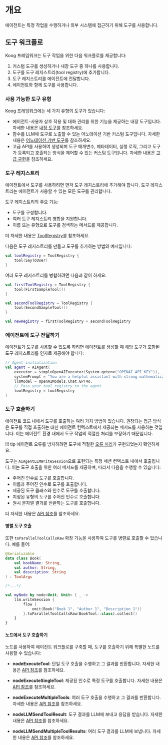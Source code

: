 # 개요

에이전트는 특정 작업을 수행하거나 외부 시스템에 접근하기 위해 도구를 사용합니다.

## 도구 워크플로

Koog 프레임워크는 도구 작업을 위한 다음 워크플로를 제공합니다:

1.  커스텀 도구를 생성하거나 내장 도구 중 하나를 사용합니다.
2.  도구를 도구 레지스트리(tool registry)에 추가합니다.
3.  도구 레지스트리를 에이전트에 전달합니다.
4.  에이전트와 함께 도구를 사용합니다.

### 사용 가능한 도구 유형

Koog 프레임워크에는 세 가지 유형의 도구가 있습니다:

-   에이전트-사용자 상호 작용 및 대화 관리를 위한 기능을 제공하는 내장 도구입니다. 자세한 내용은 [내장 도구](built-in-tools.md)를 참조하세요.
-   함수를 LLM에 도구로 노출할 수 있는 어노테이션 기반 커스텀 도구입니다. 자세한 내용은 [어노테이션 기반 도구](annotation-based-tools.md)를 참조하세요.
-   고급 API를 사용하여 생성되며 도구 매개변수, 메타데이터, 실행 로직, 그리고 도구가 등록되고 호출되는 방식을 제어할 수 있는 커스텀 도구입니다. 자세한 내용은 [고급 구현](advanced-tool-implementation.md)을 참조하세요.

### 도구 레지스트리

에이전트에서 도구를 사용하려면 먼저 도구 레지스트리에 추가해야 합니다.
도구 레지스트리는 에이전트가 사용할 수 있는 모든 도구를 관리합니다.

도구 레지스트리의 주요 기능:

-   도구를 구성합니다.
-   여러 도구 레지스트리 병합을 지원합니다.
-   이름 또는 유형으로 도구를 검색하는 메서드를 제공합니다.

더 자세한 내용은 [ToolRegistry](https://api.koog.ai/agents/agents-tools/ai.koog.agents.core.tools/-tool-registry/index.html)를 참조하세요.

다음은 도구 레지스트리를 만들고 도구를 추가하는 방법의 예시입니다:

```kotlin
val toolRegistry = ToolRegistry {
    tool(SayToUser)
}
```

여러 도구 레지스트리를 병합하려면 다음과 같이 하세요:

```kotlin
val firstToolRegistry = ToolRegistry {
    tool(FirstSampleTool())
}

val secondToolRegistry = ToolRegistry {
    tool(SecondSampleTool())
}

val newRegistry = firstToolRegistry + secondToolRegistry
```

### 에이전트에 도구 전달하기

에이전트가 도구를 사용할 수 있도록 하려면 에이전트를 생성할 때 해당 도구가 포함된 도구 레지스트리를 인자로 제공해야 합니다:

```kotlin
// Agent initialization
val agent = AIAgent(
    executor = simpleOpenAIExecutor(System.getenv("OPENAI_API_KEY")),
    systemPrompt = "You are a helpful assistant with strong mathematical skills.",
    llmModel = OpenAIModels.Chat.GPT4o,
    // Pass your tool registry to the agent
    toolRegistry = toolRegistry
)
```

### 도구 호출하기

에이전트 코드 내에서 도구를 호출하는 여러 가지 방법이 있습니다. 권장되는 접근 방식은 도구를 직접 호출하는 대신 에이전트 컨텍스트에서 제공되는 메서드를 사용하는 것입니다. 이는 에이전트 환경 내에서 도구 작업의 적절한 처리를 보장하기 때문입니다.

!!! tip
    에이전트 오류를 방지하려면 도구에 적절한 [오류 처리](agent-events.md)가 구현되었는지 확인하세요.

도구는 `AIAgentLLMWriteSession`으로 표현되는 특정 세션 컨텍스트 내에서 호출됩니다.
이는 도구 호출을 위한 여러 메서드를 제공하며, 따라서 다음을 수행할 수 있습니다:

-   주어진 인수로 도구를 호출합니다.
-   이름과 주어진 인수로 도구를 호출합니다.
-   제공된 도구 클래스와 인수로 도구를 호출합니다.
-   지정된 유형의 도구를 주어진 인수로 호출합니다.
-   원시 문자열 결과를 반환하는 도구를 호출합니다.

더 자세한 내용은 [API 참조](https://api.koog.ai/agents/agents-core/ai.koog.agents.core.agent.session/-a-i-agent-l-l-m-write-session/index.html)를 참조하세요.

#### 병렬 도구 호출

또한 `toParallelToolCallsRaw` 확장 기능을 사용하여 도구를 병렬로 호출할 수 있습니다. 예를 들어:

```kotlin
@Serializable
data class Book(
    val bookName: String,
    val author: String,
    val description: String
) : ToolArgs

/*...*/

val myNode by node<Unit, Unit> { _ ->
    llm.writeSession {
        flow {
            emit(Book("Book 1", "Author 1", "Description 1"))
        }.toParallelToolCallsRaw(BookTool::class).collect()
    }
}
```

#### 노드에서 도구 호출하기

노드를 사용하여 에이전트 워크플로를 구축할 때, 도구를 호출하기 위해 특별한 노드를 사용할 수 있습니다:

*   **nodeExecuteTool**: 단일 도구 호출을 수행하고 그 결과를 반환합니다. 자세한 내용은 [API 참조](https://api.koog.ai/agents/agents-core/ai.koog.agents.core.dsl.extension/node-execute-tool.html)를 참조하세요.

*   **nodeExecuteSingleTool**: 제공된 인수로 특정 도구를 호출합니다. 자세한 내용은 [API 참조](https://api.koog.ai/agents/agents-core/ai.koog.agents.core.dsl.extension/node-execute-single-tool.html)를 참조하세요.

*   **nodeExecuteMultipleTools**: 여러 도구 호출을 수행하고 그 결과를 반환합니다. 자세한 내용은 [API 참조](https://api.koog.ai/agents/agents-core/ai.koog.agents.core.dsl.extension/node-execute-multiple-tools.html)를 참조하세요.

*   **nodeLLMSendToolResult**: 도구 결과를 LLM에 보내고 응답을 받습니다. 자세한 내용은 [API 참조](https://api.koog.ai/agents/agents-core/ai.koog.agents.core.dsl.extension/node-l-l-m-send-tool-result.html)를 참조하세요.

*   **nodeLLMSendMultipleToolResults**: 여러 도구 결과를 LLM에 보냅니다. 자세한 내용은 [API 참조](https://api.koog.ai/agents/agents-core/ai.koog.agents.core.dsl.extension/node-l-l-m-send-multiple-tool-results.html)를 참조하세요.